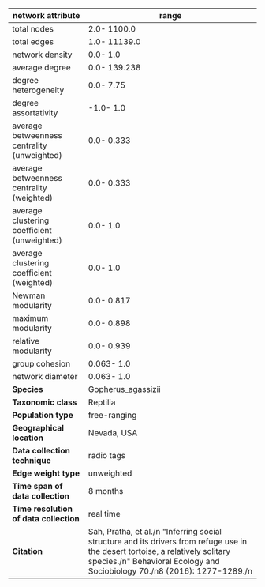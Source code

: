 network attribute|range
---|---
total nodes|2.0- 1100.0
total edges|1.0- 11139.0
network density|0.0- 1.0
average degree|0.0- 139.238
degree heterogeneity|0.0- 7.75
degree assortativity|-1.0- 1.0
average betweenness centrality (unweighted)|0.0- 0.333
average betweenness centrality (weighted)|0.0- 0.333
average clustering coefficient (unweighted)|0.0- 1.0
average clustering coefficient (weighted)|0.0- 1.0
Newman modularity|0.0- 0.817
maximum modularity|0.0- 0.898
relative modularity|0.0- 0.939
group cohesion|0.063- 1.0
network diameter|0.063- 1.0
**Species**| Gopherus_agassizii
**Taxonomic class**| Reptilia
**Population type**| free-ranging
**Geographical location**| Nevada, USA
**Data collection technique**| radio tags
**Edge weight type**| unweighted
**Time span of data collection**| 8 months
**Time resolution of data collection**| real time
**Citation**| Sah, Pratha, et al./n "Inferring social structure and its drivers from refuge use in the desert tortoise, a relatively solitary species./n" Behavioral Ecology and Sociobiology 70./n8 (2016): 1277-1289./n